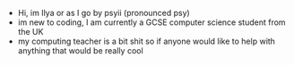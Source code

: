 - Hi, im Ilya or as I go by psyii (pronounced psy)
- im new to coding, I am currently a GCSE computer science student from the UK
- my computing teacher is a bit shit so if anyone would like to help with anything that would be really cool


<!---
psyiilol/psyiilol is a ✨ special ✨ repository because its `README.md` (this file) appears on your GitHub profile.
You can click the Preview link to take a look at your changes.
--->
